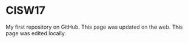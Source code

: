 # CISW17
My first repository on GitHub.
This page was updated on the web.
This page was edited locally.
